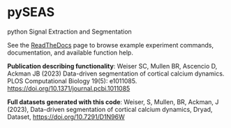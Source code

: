 # pySEAS

python Signal Extraction and Segmentation

See the [ReadTheDocs](https://pyseas.readthedocs.io/en/master/modules.html) page to browse example experiment commands, documentation, and available function help.


**Publication describing functionality**: 
Weiser SC, Mullen BR, Ascencio D, Ackman JB (2023) Data-driven segmentation of cortical calcium dynamics. PLOS Computational Biology 19(5): e1011085. https://doi.org/10.1371/journal.pcbi.1011085


**Full datasets generated with this code**: Weiser, S, Mullen, BR, Ackman, J (2023), Data-driven segmentation of cortical calcium dynamics, Dryad, Dataset, https://doi.org/10.7291/D1N96W